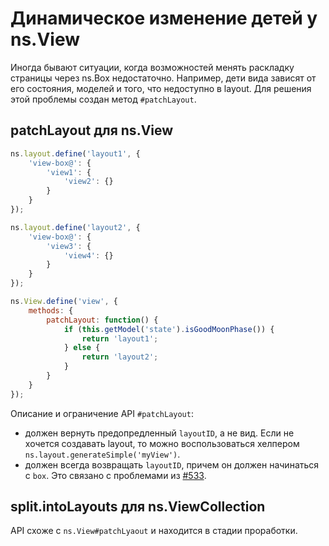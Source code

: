 # Динамическое изменение детей у ns.View

Иногда бывают ситуации, когда возможностей менять раскладку страницы через ns.Box недостаточно.
Например, дети вида зависят от его состояния, моделей и того, что недоступно в layout.
Для решения этой проблемы создан метод `#patchLayout`.

## patchLayout для ns.View

```js
ns.layout.define('layout1', {
    'view-box@': {
        'view1': {
            'view2': {}
        }
    }
});

ns.layout.define('layout2', {
    'view-box@': {
        'view3': {
            'view4': {}
        }
    }
});

ns.View.define('view', {
    methods: {
        patchLayout: function() {
            if (this.getModel('state').isGoodMoonPhase()) {
                return 'layout1';
            } else {
                return 'layout2';
            }
        }
    }
});
```

Описание и ограничение API `#patchLayout`:
 * должен вернуть предопредленный `layoutID`, а не вид. Если не хочется создавать layout, то можно воспользоваться хелпером `ns.layout.generateSimple('myView')`.
 * должен всегда возвращать `layoutID`, причем он должен начинаться с `box`. Это связано с проблемами из [#533](https://github.com/yandex-ui/noscript/issues/533).

## split.intoLayouts для ns.ViewCollection

API схоже с `ns.View#patchLyaout` и находится в стадии проработки.
